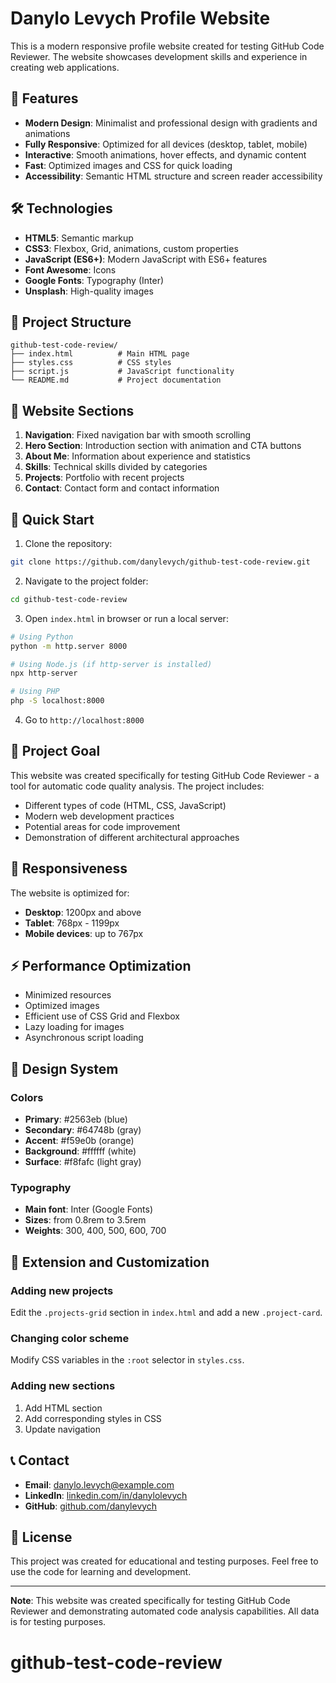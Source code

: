 # Danylo Levych Profile Website

This is a modern responsive profile website created for testing GitHub Code Reviewer. The website showcases development skills and experience in creating web applications.

## 🚀 Features

- **Modern Design**: Minimalist and professional design with gradients and animations
- **Fully Responsive**: Optimized for all devices (desktop, tablet, mobile)
- **Interactive**: Smooth animations, hover effects, and dynamic content
- **Fast**: Optimized images and CSS for quick loading
- **Accessibility**: Semantic HTML structure and screen reader accessibility

## 🛠️ Technologies

- **HTML5**: Semantic markup
- **CSS3**: Flexbox, Grid, animations, custom properties
- **JavaScript (ES6+)**: Modern JavaScript with ES6+ features
- **Font Awesome**: Icons
- **Google Fonts**: Typography (Inter)
- **Unsplash**: High-quality images

## 📁 Project Structure

```
github-test-code-review/
├── index.html          # Main HTML page
├── styles.css          # CSS styles
├── script.js           # JavaScript functionality
└── README.md           # Project documentation
```

## 🎨 Website Sections

1. **Navigation**: Fixed navigation bar with smooth scrolling
2. **Hero Section**: Introduction section with animation and CTA buttons
3. **About Me**: Information about experience and statistics
4. **Skills**: Technical skills divided by categories
5. **Projects**: Portfolio with recent projects
6. **Contact**: Contact form and contact information

## 🚀 Quick Start

1. Clone the repository:
```bash
git clone https://github.com/danylevych/github-test-code-review.git
```

2. Navigate to the project folder:
```bash
cd github-test-code-review
```

3. Open `index.html` in browser or run a local server:
```bash
# Using Python
python -m http.server 8000

# Using Node.js (if http-server is installed)
npx http-server

# Using PHP
php -S localhost:8000
```

4. Go to `http://localhost:8000`

## 🎯 Project Goal

This website was created specifically for testing GitHub Code Reviewer - a tool for automatic code quality analysis. The project includes:

- Different types of code (HTML, CSS, JavaScript)
- Modern web development practices
- Potential areas for code improvement
- Demonstration of different architectural approaches

## 📱 Responsiveness

The website is optimized for:
- **Desktop**: 1200px and above
- **Tablet**: 768px - 1199px
- **Mobile devices**: up to 767px

## ⚡ Performance Optimization

- Minimized resources
- Optimized images
- Efficient use of CSS Grid and Flexbox
- Lazy loading for images
- Asynchronous script loading

## 🎨 Design System

### Colors
- **Primary**: #2563eb (blue)
- **Secondary**: #64748b (gray)
- **Accent**: #f59e0b (orange)
- **Background**: #ffffff (white)
- **Surface**: #f8fafc (light gray)

### Typography
- **Main font**: Inter (Google Fonts)
- **Sizes**: from 0.8rem to 3.5rem
- **Weights**: 300, 400, 500, 600, 700

## 🔧 Extension and Customization

### Adding new projects
Edit the `.projects-grid` section in `index.html` and add a new `.project-card`.

### Changing color scheme
Modify CSS variables in the `:root` selector in `styles.css`.

### Adding new sections
1. Add HTML section
2. Add corresponding styles in CSS
3. Update navigation

## 📞 Contact

- **Email**: danylo.levych@example.com
- **LinkedIn**: [linkedin.com/in/danylolevych](https://linkedin.com/in/danylolevych)
- **GitHub**: [github.com/danylevych](https://github.com/danylevych)

## 📄 License

This project was created for educational and testing purposes. Feel free to use the code for learning and development.

---

**Note**: This website was created specifically for testing GitHub Code Reviewer and demonstrating automated code analysis capabilities. All data is for testing purposes.
# github-test-code-review
